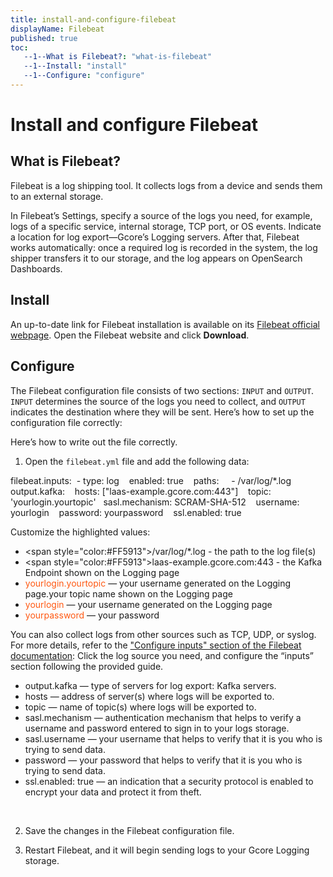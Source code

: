 ```yaml
---
title: install-and-configure-filebeat
displayName: Filebeat
published: true
toc:
   --1--What is Filebeat?: "what-is-filebeat"
   --1--Install: "install"
   --1--Configure: "configure"
---
```

# Install and configure Filebeat

## What is Filebeat?  

Filebeat is a log shipping tool. It collects logs from a device and sends them to an external storage.

In Filebeat’s Settings, specify a source of the logs you need, for example, logs of a specific service, internal storage, TCP port, or OS events. Indicate a location for log export—Gcore’s Logging servers. After that, Filebeat works automatically: once a required log is recorded in the system, the log shipper transfers it to our storage, and the log appears on OpenSearch Dashboards. 

## Install

An up-to-date link for Filebeat installation is available on its <a href="https://www.elastic.co/beats/filebeat" target="_blank">Filebeat official webpage</a>. Open the Filebeat website and click **Download**.

## Configure 

The Filebeat configuration file consists of two sections: `INPUT` and `OUTPUT`. `INPUT` determines the source of the logs you need to collect, and `OUTPUT` indicates the destination where they will be sent. Here’s how to set up the configuration file correctly:

Here’s how to write out the file correctly.
1. Open the `filebeat.yml` file and add the following data:

<code-block>
filebeat.inputs:   
- type: log   
  enabled: true   
  paths:   
   - <span style="color:#FF5913">/var/log/*.log</span>    
output.kafka:   
  hosts: [<span style="color:#FF5913">"laas-example.gcore.com:443"</span>]   
  topic: '<span style="color:#FF5913">yourlogin.yourtopic</span>'  
  sasl.mechanism: SCRAM-SHA-512   
  username: <span style="color:#FF5913">yourlogin</span>   
  password: <span style="color:#FF5913">yourpassword</span>   
  ssl.enabled: true
</code-block>

Customize the highlighted values:
- <span style="color:#FF5913">/var/log/*.log</span> - the path to the log file(s)
- <span style="color:#FF5913">laas-example.gcore.com:443</span> - the Kafka Endpoint shown on the Logging page
- <span style="color:#FF5913">yourlogin.yourtopic</span> — your username generated on the Logging page.your topic name shown on the Logging page 
- <span style="color:#FF5913">yourlogin</span> — your username generated on the Logging page
- <span style="color:#FF5913">yourpassword</span> — your password

You can also collect logs from other sources such as TCP, UDP, or syslog. For more details, refer to the <a href="https://www.elastic.co/guide/en/beats/filebeat/current/configuration-filebeat-options.html" target="_blank">"Configure inputs" section of the Filebeat documentation</a>: Click the log source you need, and configure the “inputs” section following the provided guide.

<expandable-element title="Descriptions of the OUTPUT strings">

- output.kafka — type of servers for log export: Kafka servers. 
- hosts — address of server(s) where logs will be exported to.  
- topic — name of topic(s) where logs will be exported to.  
- sasl.mechanism — authentication mechanism that helps to verify a username and password entered to sign in to your logs storage.  
- sasl.username — your username that helps to verify that it is you who is trying to send data.  
- password — your password that helps to verify that it is you who is trying to send data.  
- ssl.enabled: true — an indication that a security protocol is enabled to encrypt your data and protect it from theft.

</expandable-element> 

2. Save the changes in the Filebeat configuration file.

3. Restart Filebeat, and it will begin sending logs to your Gcore Logging storage.  